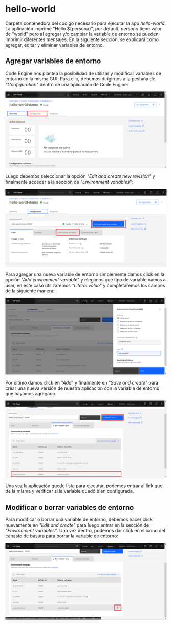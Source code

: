 # hello-world
Carpeta contenedora del código necesario para ejecutar la app *hello-world*. La aplicación imprime "Hello ${persona}", por default, *persona* tiene valor de "world" pero al agregar y/o cambiar la variable de entorno se pueden imprimir diferentes mensajes. En la siguiente sección, se explicará como agregar, editar y eliminar variables de entorno.

## Agregar variables de entorno
Code Engine nos plantea la posibilidad de utilizar y modificar variables de entorno en la misma GUI. Para ello, debemos dirigirnos a la pestaña de *"Configuration"* dentro de una aplicación de Code Engine:

![](imgs/VariablesEntorno1.png)

Luego debemos seleccionar la opción *"Edit and create new revision"* y finalmente acceder a la sección de *"Environment variables*":

![](imgs/VariablesEntorno2.png)

Para agregar una nueva variable de entorno simplemente damos click en la opción *"Add environment variable*" y elegimos que tipo de variable vamos a usar, en este caso utilizaremos *"Literal value"* y completaremos los campos de la siguiente manera:

![](imgs/VariablesEntorno3.png)

Por último damos click en *"Add"* y finalmente en *"Save and create"* para crear una nueva versión de nuestra aplicación con la variable de entorno que hayamos agregado.

![](imgs/VariablesEntorno4.png)

Una vez la aplicación quede lista para ejecutar, podemos entrar al link que de la misma y verificar si la variable quedó bien configurada.

## Modificar o borrar variables de entorno
Para modificar o borrar una variable de entorno, debemos hacer click nuevamente en *"Edit and create*" para luego entrar en la sección de *"Environment variables"*. Una vez dentro, podemos dar click en el ícono del canasto de basura para borrar la variable de entorno:

![](imgs/VariablesEntorno5.png)
